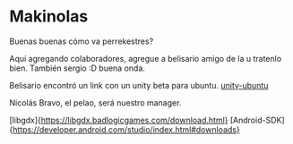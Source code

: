 # Makinolas


Buenas buenas cómo va perrekestres?  

Aquí agregando colaboradores, agregue a belisario amigo de la u tratenlo bien.
También sergio :D buena onda.

Belisario encontró un link con un unity beta para ubuntu. 
[unity-ubuntu](http://blogs.unity3d.com/2015/08/26/unity-comes-to-linux-experimental-build-now-available/)

Nicolás Bravo, el pelao, será nuestro manager.

[libgdx]{https://libgdx.badlogicgames.com/download.html}
[Android-SDK]{https://developer.android.com/studio/index.html#downloads}
